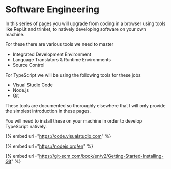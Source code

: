 # Software Engineering

In this series of pages you will upgrade from coding in a browser using tools like Repl.it and trinket, to natively developing software on your own machine.

For these there are various tools we need to master

* Integrated Development Environment
* Language Translators & Runtime Environments
* Source Control

For TypeScript we will be using the following tools for these jobs

* Visual Studio Code
* Node.js
* Git

These tools are documented so thoroughly elsewhere that I will only provide the simplest introduction in these pages.

You will need to install these on your machine in order to develop TypeScript natively.

{% embed url="https://code.visualstudio.com" %}

{% embed url="https://nodejs.org/en" %}

{% embed url="https://git-scm.com/book/en/v2/Getting-Started-Installing-Git" %}
